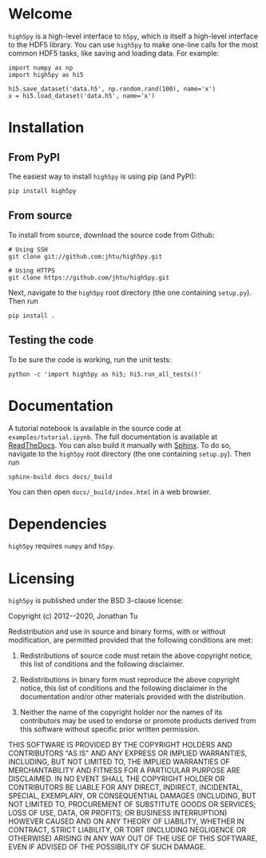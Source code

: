 # Welcome

`high5py` is a high-level interface to `h5py`, which is itself a high-level interface to the HDF5 library.
You can use `high5py` to make one-line calls for the most common HDF5 tasks, like saving and loading data.
For example:
```
import numpy as np
import high5py as hi5

hi5.save_dataset('data.h5', np.random.rand(100), name='x')
x = hi5.load_dataset('data.h5', name='x')
```


# Installation

## From PyPI

The easiest way to install `high5py` is using pip (and PyPI):
```
pip install high5py
```

## From source

To install from source, download the source code from Github:
```
# Using SSH
git clone git://github.com:jhtu/high5py.git

# Using HTTPS
git clone https://github.com/jhtu/high5py.git
```
Next, navigate to the `high5py` root directory (the one containing `setup.py`).  Then run
```
pip install .
```

## Testing the code

To be sure the code is working, run the unit tests:
```
python -c 'import high5py as hi5; hi5.run_all_tests()'
```


# Documentation

A tutorial notebook is available in the source code at `examples/tutorial.ipynb`.
The full documentation is available at [ReadTheDocs](https://high5py.readthedocs.io).
You can also build it manually with [Sphinx](http://sphinx.pocoo.org).
To do so, navigate to the `high5py` root directory (the one containing `setup.py`).
Then run
```
sphinx-build docs docs/_build
```
You can then open `docs/_build/index.html` in a web browser.


# Dependencies

`high5py` requires `numpy` and `h5py`.


# Licensing

`high5py` is published under the BSD 3-clause license:

Copyright (c) 2012--2020, Jonathan Tu

Redistribution and use in source and binary forms, with or without modification, are permitted provided that the following conditions are met:

1. Redistributions of source code must retain the above copyright notice, this list of conditions and the following disclaimer.

2. Redistributions in binary form must reproduce the above copyright notice, this list of conditions and the following disclaimer in the documentation and/or other materials provided with the distribution.

3. Neither the name of the copyright holder nor the names of its contributors may be used to endorse or promote products derived from this software without specific prior written permission.

THIS SOFTWARE IS PROVIDED BY THE COPYRIGHT HOLDERS AND CONTRIBUTORS "AS IS" AND ANY EXPRESS OR IMPLIED WARRANTIES, INCLUDING, BUT NOT LIMITED TO, THE IMPLIED WARRANTIES OF MERCHANTABILITY AND FITNESS FOR A PARTICULAR PURPOSE ARE DISCLAIMED. IN NO EVENT SHALL THE COPYRIGHT HOLDER OR CONTRIBUTORS BE LIABLE FOR ANY DIRECT, INDIRECT, INCIDENTAL, SPECIAL, EXEMPLARY, OR CONSEQUENTIAL DAMAGES (INCLUDING, BUT NOT LIMITED TO, PROCUREMENT OF SUBSTITUTE GOODS OR SERVICES; LOSS OF USE, DATA, OR PROFITS; OR BUSINESS INTERRUPTION) HOWEVER CAUSED AND ON ANY THEORY OF LIABILITY, WHETHER IN CONTRACT, STRICT LIABILITY, OR TORT (INCLUDING NEGLIGENCE OR OTHERWISE) ARISING IN ANY WAY OUT OF THE USE OF THIS SOFTWARE, EVEN IF ADVISED OF THE POSSIBILITY OF SUCH DAMAGE.
